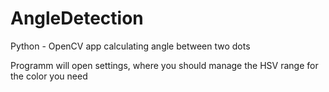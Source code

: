 # AngleDetection
Python - OpenCV app calculating angle between two dots


Programm will open settings, where you should manage the HSV range for the color you need
